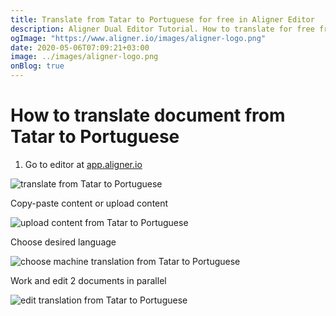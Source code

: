 ```yaml
---
title: Translate from Tatar to Portuguese for free in Aligner Editor
description: Aligner Dual Editor Tutorial. How to translate for free from Tatar to Portuguese. Aligner is multilingual document management platform. 
ogImage: "https://www.aligner.io/images/aligner-logo.png"
date: 2020-05-06T07:09:21+03:00
image: ../images/aligner-logo.png
onBlog: true
---
```


# How to translate document from Tatar to Portuguese

1. Go to editor at [app.aligner.io](https://app.aligner.io "Aligner App web page")

![translate from Tatar to Portuguese](../aligner-blank-editor.png "translate from Tatar to Portuguese")

Copy-paste content or upload content

![upload content from Tatar to Portuguese](../aligner-uploaded-document.png "upload content from Tatar to Portuguese")

Choose desired language

![choose machine translation from Tatar to Portuguese](../aligner-language-dropdown.png "choose machine translation from Tatar to Portuguese")

Work and edit 2 documents in parallel

![edit translation from Tatar to Portuguese](../aligner-double-sitded-editor.png "edit translation from Tatar to Portuguese")

